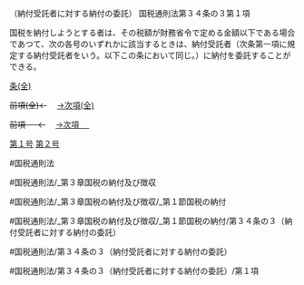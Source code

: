 （納付受託者に対する納付の委託）
国税通則法第３４条の３第１項

国税を納付しようとする者は、その税額が財務省令で定める金額以下である場合であつて、次の各号のいずれかに該当するときは、納付受託者（次条第一項に規定する納付受託者をいう。以下この条において同じ。）に納付を委託することができる。

[条(全)](国税通則法＿＿＿＿＿第３４条の３_.md)

~~前項(全)←~~　  [→次項(全)](国税通則法＿＿＿＿＿第３４条の３第２項_.md)

~~前項 　 ←~~　  [→次項 　 ](国税通則法＿＿＿＿＿第３４条の３第２項.md)

[第１号](国税通則法＿＿＿＿＿第３４条の３第１項第１号.md)  [第２号](国税通則法＿＿＿＿＿第３４条の３第１項第２号.md)  

#国税通則法

#国税通則法/_第３章国税の納付及び徴収

#国税通則法/_第３章国税の納付及び徴収/_第１節国税の納付

#国税通則法/_第３章国税の納付及び徴収/_第１節国税の納付/第３４条の３（納付受託者に対する納付の委託）

#国税通則法/第３４条の３（納付受託者に対する納付の委託）

#国税通則法/第３４条の３（納付受託者に対する納付の委託）/第１項

